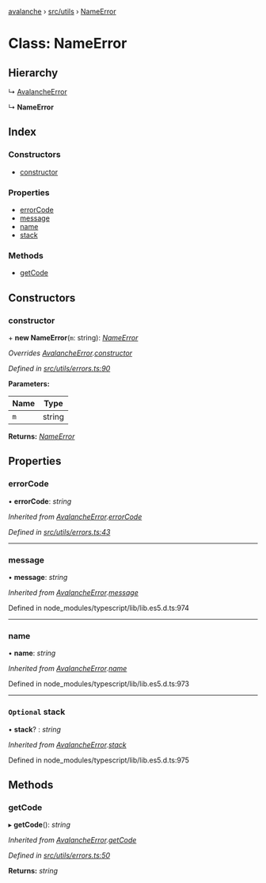 [avalanche](../README.md) › [src/utils](../modules/src_utils.md) › [NameError](src_utils.nameerror.md)

# Class: NameError

## Hierarchy

  ↳ [AvalancheError](src_utils.avalancheerror.md)

  ↳ **NameError**

## Index

### Constructors

* [constructor](src_utils.nameerror.md#constructor)

### Properties

* [errorCode](src_utils.nameerror.md#errorcode)
* [message](src_utils.nameerror.md#message)
* [name](src_utils.nameerror.md#name)
* [stack](src_utils.nameerror.md#optional-stack)

### Methods

* [getCode](src_utils.nameerror.md#getcode)

## Constructors

###  constructor

\+ **new NameError**(`m`: string): *[NameError](src_utils.nameerror.md)*

*Overrides [AvalancheError](src_utils.avalancheerror.md).[constructor](src_utils.avalancheerror.md#constructor)*

*Defined in [src/utils/errors.ts:90](https://github.com/ava-labs/avalanchejs/blob/cfff19f/src/utils/errors.ts#L90)*

**Parameters:**

Name | Type |
------ | ------ |
`m` | string |

**Returns:** *[NameError](src_utils.nameerror.md)*

## Properties

###  errorCode

• **errorCode**: *string*

*Inherited from [AvalancheError](src_utils.avalancheerror.md).[errorCode](src_utils.avalancheerror.md#errorcode)*

*Defined in [src/utils/errors.ts:43](https://github.com/ava-labs/avalanchejs/blob/cfff19f/src/utils/errors.ts#L43)*

___

###  message

• **message**: *string*

*Inherited from [AvalancheError](src_utils.avalancheerror.md).[message](src_utils.avalancheerror.md#message)*

Defined in node_modules/typescript/lib/lib.es5.d.ts:974

___

###  name

• **name**: *string*

*Inherited from [AvalancheError](src_utils.avalancheerror.md).[name](src_utils.avalancheerror.md#name)*

Defined in node_modules/typescript/lib/lib.es5.d.ts:973

___

### `Optional` stack

• **stack**? : *string*

*Inherited from [AvalancheError](src_utils.avalancheerror.md).[stack](src_utils.avalancheerror.md#optional-stack)*

Defined in node_modules/typescript/lib/lib.es5.d.ts:975

## Methods

###  getCode

▸ **getCode**(): *string*

*Inherited from [AvalancheError](src_utils.avalancheerror.md).[getCode](src_utils.avalancheerror.md#getcode)*

*Defined in [src/utils/errors.ts:50](https://github.com/ava-labs/avalanchejs/blob/cfff19f/src/utils/errors.ts#L50)*

**Returns:** *string*
